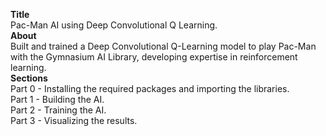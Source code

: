 <b>Title</b>
<br />
Pac-Man AI using Deep Convolutional Q Learning.
<br />
<b>About</b>
<br />
Built and trained a Deep Convolutional Q-Learning model to play Pac-Man with the Gymnasium AI Library, developing expertise in reinforcement learning.
<br />
<b>Sections</b>
<br/>
Part 0 - Installing the required packages and importing the libraries. 
<br />
Part 1 - Building the AI.
<br />
Part 2 - Training the AI.
<br />
Part 3 - Visualizing the results. 
